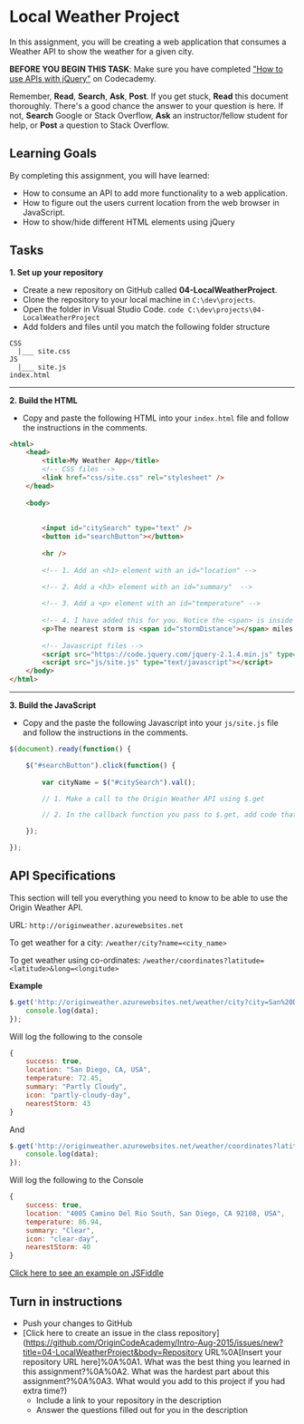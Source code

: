 # Local Weather Project
In this assignment, you will be creating a web application that consumes a Weather API to show the weather for a given city.

**BEFORE YOU BEGIN THIS TASK**: Make sure you have completed ["How to use APIs with jQuery"](https://www.codecademy.com/courses/web-beginner-en-uCajg/0/1) on Codecademy. 

Remember, **Read**, **Search**, **Ask**, **Post**. 
If you get stuck, **Read** this document thoroughly. There's a good chance the answer to your question is here. If not, **Search** Google or Stack Overflow, **Ask** an instructor/fellow student for help, or **Post** a question to Stack Overflow.

## Learning Goals
By completing this assignment, you will have learned: 

* How to consume an API to add more functionality to a web application.
* How to figure out the users current location from the web browser in JavaScript.
* How to show/hide different HTML elements using jQuery

## Tasks

**1. Set up your repository**
* Create a new repository on GitHub called **04-LocalWeatherProject**.
* Clone the repository to your local machine in ```C:\dev\projects```.
* Open the folder in Visual Studio Code. ```code C:\dev\projects\04-LocalWeatherProject```
* Add folders and files until you match the following folder structure
```
CSS
  |___ site.css
JS
  |___ site.js
index.html
```

---
**2. Build the HTML**
* Copy and paste the following HTML into your ```index.html``` file and follow the instructions in the comments.

```html
<html>
	<head>
    	<title>My Weather App</title>
        <!-- CSS files -->
		<link href="css/site.css" rel="stylesheet" />
	</head>
    
    <body>
        
        
        <input id="citySearch" type="text" />
        <button id="searchButton"></button>
        
        <hr />
        
        <!-- 1. Add an <h1> element with an id="location" -->
        
        <!-- 2. Add a <h3> element with an id="summary"  -->

		<!-- 3. Add a <p> element with an id="temperature" -->
        
        <!-- 4. I have added this for you. Notice the <span> is inside of the <p> element. -->
        <p>The nearest storm is <span id="stormDistance"></span> miles away</p>
        
        <!-- Javascript files -->
       	<script src="https://code.jquery.com/jquery-2.1.4.min.js" type="text/javascript"></script>
        <script src="js/site.js" type="text/javascript"></script>
    </body>
</html>
```

---
**3. Build the JavaScript**
* Copy and the paste the following Javascript into your ```js/site.js``` file and follow the instructions in the comments.

```js
$(document).ready(function() {

	$("#searchButton").click(function() {
    
    	var cityName = $("#citySearch").val();

		// 1. Make a call to the Origin Weather API using $.get

		// 2. In the callback function you pass to $.get, add code that changes the text of the HTML elements you created in index.html to the relevant pieces of data returned by the API.

    });

});
```



## API Specifications

This section will tell you everything you need to know to be able to use the Origin Weather API.

URL: ```http://originweather.azurewebsites.net```

To get weather for a city: ```/weather/city?name=<city_name>```

To get weather using co-ordinates: ```/weather/coordinates?latitude=<latitude>&long=<longitude>```


**Example**

```js
$.get('http://originweather.azurewebsites.net/weather/city?city=San%20Diego', function(data) {
	console.log(data);
});
```
Will log the following to the console
```js
{
	success: true,
    location: "San Diego, CA, USA",
    temperature: 72.45,
    summary: "Partly Cloudy",
    icon: "partly-cloudy-day",
    nearestStorm: 43
}
```
And
```js
$.get('http://originweather.azurewebsites.net/weather/coordinates?latitude=32.7775372&longitude=-117.10818089999998', function(data) {
	console.log(data);
});
```
Will log the following to the Console
```js
{
	success: true,
    location: "4005 Camino Del Rio South, San Diego, CA 92108, USA",
    temperature: 86.94,
    summary: "Clear",
    icon: "clear-day",
    nearestStorm: 40
}
```

[Click here to see an example on JSFiddle](http://jsfiddle.net/ygwrt7xv/)


## Turn in instructions

* Push your changes to GitHub 
* [Click here to create an issue in the class repository](https://github.com/OriginCodeAcademy/Intro-Aug-2015/issues/new?title=04-LocalWeatherProject&body=Repository URL%0A[Insert your repository URL here]%0A%0A1. What was the best thing you learned in this assignment?%0A%0A2. What was the hardest part about this assignment?%0A%0A3. What would you add to this project if you had extra time?)
	* Include a link to your repository in the description
	* Answer the questions filled out for you in the description